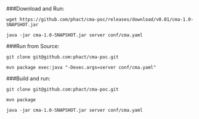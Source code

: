 ###Download and Run:

    wget https://github.com/phact/cma-poc/releases/download/v0.01/cma-1.0-SNAPSHOT.jar

    java -jar cma-1.0-SNAPSHOT.jar server conf/cma.yaml

###Run from Source:

    git clone git@github.com:phact/cma-poc.git

    mvn package exec:java "-Dexec.args=server conf/cma.yaml"

###Build and run:

    git clone git@github.com:phact/cma-poc.git

    mvn package

    java -jar cma-1.0-SNAPSHOT.jar server conf/cma.yaml
